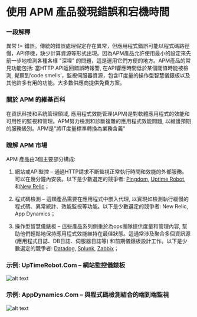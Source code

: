 # 使用 APM 產品發現錯誤和宕機時間


### 一段解釋

異常 != 錯誤。傳統的錯誤處理假定存在異常，但應用程式錯誤可能以程式碼路徑慢，API停機，缺少計算資源等形式出現。因為APM產品允許使用最小的設定來先前一步地檢測各種各樣 "深埋" 的問題，這是運用它們方便的地方。APM產品的常見功能包括: 當HTTP API返回錯誤時報警, 在API響應時間低於某個閾值時能被檢測, 覺察到‘code smells’，監視伺服器資源，包含IT度量的操作型智慧儀錶板以及其他許多有用的功能。大多數供應商提供免費方案。

### 關於 APM 的維基百科

在資訊科技和系統管理領域, 應用程式效能管理(APM)是對軟體應用程式的效能和可用性的監視和管理。APM努力檢測和診斷複雜的應用程式效能問題, 以維護預期的服務級別。APM是"將IT度量標準轉換為業務含義"

### 瞭解 APM 市場

APM 產品由3個主要部分構成:

1. 網站或API監控 – 通過HTTP請求不斷監視正常執行時間和效能的外部服務。可以在幾分鐘內安裝。以下是少數選定的競爭者: [Pingdom](https://www.pingdom.com/), [Uptime Robot](https://uptimerobot.com/), 和[New Relic](https://newrelic.com/application-monitoring)；

2. 程式碼檢測 – 這類產品需要在應用程式中嵌入代理, 以實現如檢測執行緩慢的程式碼、異常統計、效能監視等功能。以下是少數選定的競爭者: New Relic, App Dynamics；

3. 操作型智慧儀錶板 – 這些產品系列側重於為ops團隊提供度量和管理內容, 幫助他們輕鬆地保持應用程式效能維持在最佳狀態。這通常涉及聚合多個資訊源 (應用程式日誌、DB日誌、伺服器日誌等) 和前期儀錶板設計工作。以下是少數選定的競爭者: [Datadog](https://www.datadoghq.com/), [Splunk](https://www.splunk.com/), [Zabbix](https://www.zabbix.com/)；


 ### 示例: UpTimeRobot.Com – 網站監控儀錶板
![alt text](../../assets/images/uptimerobot.jpg "Website monitoring dashboard")

 ### 示例: AppDynamics.Com – 與程式碼檢測結合的端到端監視
![alt text](../../assets/images/app-dynamics-dashboard.png "end to end monitoring combined with code instrumentation")
